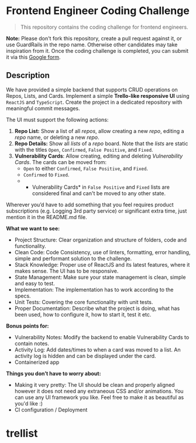 # Frontend Engineer Coding Challenge

> This repository contains the coding challenge for frontend engineers.

**Note:** Please don't fork this repository, create a pull request against it, or use GuardRails in the repo name. Otherwise other candidates may take inspiration from it. Once the coding challenge is completed, you can submit it via this [Google form](https://forms.gle/i5nZWZKoUnTWj3td9).

## Description

We have provided a simple backend that supports CRUD operations on Repos, Lists, and Cards. Implement a simple **Trello-like responsive UI** using `ReactJS` and `TypeScript`. Create the project in a dedicated repository with meaningful commit messages.

The UI must support the following actions:

1. **Repo List:** Show a list of all *repos*, allow creating a new *repo*, editing a *repo* name, or deleting a new *repo*.
2. **Repo Details:** Show all *lists* of a *repo* board. Note that the *lists* are static with the titles `Open`, `Confirmed`, `False Positive`, and `Fixed`. 
3. **Vulnerability Cards**: Allow creating, editing and deleting *Vulnerability Cards*. The cards can be moved from:
    - `Open` to either `Confirmed`, `False Positive`, and `Fixed`.
    - `Confirmed` to `Fixed`.
    - * Vulnerability Cards* in `False Positive` and `Fixed` lists are considered final and can't be moved to any other state.

Wherever you’d have to add something that you feel requires product subscriptions (e.g. Logging 3rd party service) or significant extra time, just mention it in the README.md file.

**What we want to see:**

- Project Structure: Clear organization and structure of folders, code and functionality.
- Clean Code: Code Consistency, use of linters, formatting, error handling, simple and performant solution to the challenge.
- Stack Knowledge: Proper use of ReactJS and its latest features, where it makes sense. The UI has to be responsive.
- State Management: Make sure your state management is clean, simple and easy to test. 
- Implementation: The implementation has to work according to the specs.
- Unit Tests: Covering the core functionality with unit tests.
- Proper Documentation: Describe what the project is doing, what has been used, how to configure it, how to start it, test it etc.

**Bonus points for:**

- Vulnerability Notes: Modify the backend to enable Vulnerability Cards to contain notes.
- Activity Log: Add dates/times to when a card was moved to a list. An activity log is hidden and can be displayed under the card.
- Containerized app

**Things you don’t have to worry about:**

- Making it very pretty: The UI should be clean and properly aligned however it does not need any extraneous CSS and/or animations. You can use any UI framework you like. Feel free to make it as beautiful as you'd like :)
- CI configuration / Deployment
# trellist
